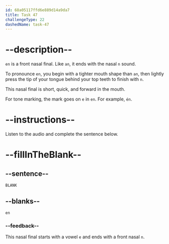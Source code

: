 ```yaml
---
id: 68a05117ffd6e889d14a9da7
title: Task 47
challengeType: 22
dashedName: task-47
---
```


<!-- (Audio) A: en -->

# --description--

`en` is a front nasal final. Like `an`, it ends with the nasal `n` sound.

To pronounce `en`, you begin with a tighter mouth shape than `an`, then lightly press the tip of your tongue behind your top teeth to finish with `n`.

This nasal final is short, quick, and forward in the mouth.

For tone marking, the mark goes on `e` in `en`. For example, `én`.

# --instructions--

Listen to the audio and complete the sentence below.

# --fillInTheBlank--

## --sentence--

`BLANK`

## --blanks--

`en`

### --feedback--

This nasal final starts with a vowel `e` and ends with a front nasal `n`.
